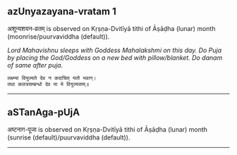 ## azUnyazayana-vratam 1
अशून्यशयन-व्रतम् is observed on Kṛṣṇa-Dvitīyā tithi of Āṣāḍha (lunar) month (moonrise/puurvaviddha (default)).

_Lord Mahavishnu sleeps with Goddess Mahalakshmi on this day. Do Puja by placing the God/Goddess on a new bed with pillow/blanket. Do danam of same after puja._

```
लक्ष्म्या वियुज्यते देव न कदाचित् यतो भवान्।
तथा कलत्रसम्बन्धो देव मा मे वियुज्यताम्॥
```

---
## aSTanAga-pUjA
अष्टनाग-पूजा is observed on Kṛṣṇa-Dvitīyā tithi of Āṣāḍha (lunar) month (sunrise (default)/puurvaviddha (default)).



---
